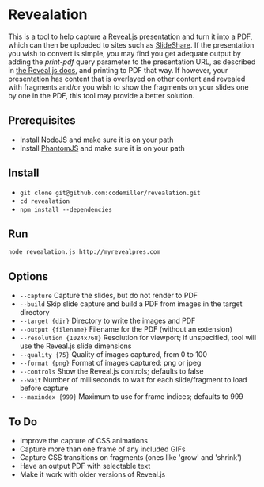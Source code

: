 Revealation
===========

This is a tool to help capture a [Reveal.js](https://github.com/hakimel/reveal.js) presentation and turn it into a PDF, which can then be uploaded to sites such as [SlideShare](http://www.slideshare.net). If the presentation you wish to convert is simple, you may find you get adequate output by adding the _print-pdf_ query parameter to the presentation URL, as described in [the Reveal.js docs](https://github.com/hakimel/reveal.js/blob/master/README.md#pdf-export), and printing to PDF that way. If however, your presentation has content that is overlayed on other content and revealed with fragments and/or you wish to show the fragments on your slides one by one in the PDF, this tool may provide a better solution.

## Prerequisites

- Install NodeJS and make sure it is on your path
- Install [PhantomJS](http://phantomjs.org) and make sure it is on your path 

## Install

- `git clone git@github.com:codemiller/revealation.git`
- `cd revealation`
- `npm install --dependencies`

## Run 

`node revealation.js http://myrevealpres.com`

## Options 

- `--capture` Capture the slides, but do not render to PDF
- `--build` Skip slide capture and build a PDF from images in the target directory 
- `--target {dir}` Directory to write the images and PDF
- `--output {filename}` Filename for the PDF (without an extension)
- `--resolution {1024x768}` Resolution for viewport; if unspecified, tool will use the Reveal.js slide dimensions
- `--quality {75}` Quality of images captured, from 0 to 100
- `--format {png}` Format of images captured: png or jpeg
- `--controls` Show the Reveal.js controls; defaults to false
- `--wait` Number of milliseconds to wait for each slide/fragment to load before capture
- `--maxindex {999}` Maximum to use for frame indices; defaults to 999

## To Do

- Improve the capture of CSS animations
- Capture more than one frame of any included GIFs
- Capture CSS transitions on fragments (ones like 'grow' and 'shrink')
- Have an output PDF with selectable text
- Make it work with older versions of Reveal.js
